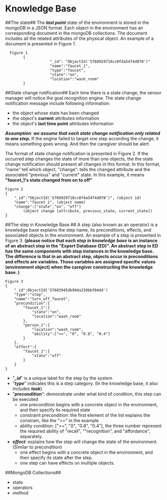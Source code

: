 # Knowledge Base #
##The state##
The ***last point*** state of the environment is stored in the mongoDB in a JSON format. Each object in the environment has an corresponding document in the mongoDB collections. The document includes all the related attributes of the physical object. An example of a document is presented in Figure 1. 

      Figure 1
            {           
            			"_id": "ObjectId('5760929718cc0f4a54f4d070')"
            		    "name":"faucet_1",
            		    "type":"faucet",
            		    "state":"on",
            		    "location":"wash_room"
            }


##State change notification##
Each time there is a state change, the sensor manager will notice the goal recognition engine. The state change notification message include following information:

 - the object whose state has been changed
 - the object's **current** attributes information
 - the object's **last time point** attributes information

***Assumption***: ***we assume that each state change notification only related to one step.*** If the engine failed to target one step according the change, it means something goes wrong. And then the caregiver should be alert. 

The format of state change notification is presented in Figure 2. If the occurred step changes the state of more than one objects, the the state change notification should present all changes in this format.  In this format, "name" tell which object, "change": tells the changed attribute and the associated "previous" and "current" state. In this example, it means **"faucet_1's state changed from on to off"**

    Figure 2
    {
	    "_id":"ObjectId('5760929718cc0f4a54f4d070')", (object id)
	    "name":"faucet_1", (object name)
	    "change":["state","on", "off"] 
		    (object change [attribute, previous_state, current_state]) 
    }

##The step in Knowledge Base ##
A step (also known as an operator) is a knowledge base explains the step name, its preconditions, effects, and associated objects in the environment. An example of a step is presented in Figure 3. **(please notice that each *step in knowledge base* is an instance of an abstract step in the "Expert Database (ED)". An abstract step in ED has the same components with step instances in the knowledge base. The difference is that in an abstract step, objects occur in preconditions and effects are variables. Those variables are assigned specific values (environment object) when the caregiver constructing the knowledge base. )**

    Figure 3
    {
	    "_id":ObjectId('57683945db99da339bbf04dd')
        "type":"step",
        "name":"turn_off_faucet",
        "precondition":{
            "faucet_1":{
                "state":"on",
                "location":"wash_room"  
            },
            "person_1":{
                "location":"wash_room",
                "ability":[">=", "0", "0.8", "0.4"]
            }
        },
        "effect":{
            "faucet_1":{
                "state":"off"  
            }
        }
    }


 - "***_id***" is a unique label for the step by the system
 - "***type***" indicates this is a step category. (In the knowledge base, it also includes ***task***)
 - "***precondition***": demonstrate under what kind of condition, this step can be executed
	 - one precondition begins with a concrete object in the environment, and then specify its required state
	 - constraint precondition: the first element of the list explains the constrain, like the ">=" in the example
	 - ability condition: [">=", "0", "0.8", "0.4"], the three number represent the required ability of "recall", ""recognition", and "affordance", separately. 
 - ***effect***: explains how the step will change the state of the environment. (Similar to precondition)  
	 - one effect begins with a concrete object in the environment, and then specify its state after the step. 
	 - one step can have effects on multiple objects. 

##MongoDB Collections##
 

 - state
 - operators
 - method

